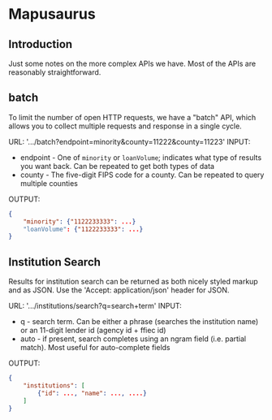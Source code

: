 Mapusaurus
=======

## Introduction

Just some notes on the more complex APIs we have. Most of the APIs are 
reasonably straightforward. 

## batch

To limit the number of open HTTP requests, we have a "batch" API, which allows
you to collect multiple requests and response in a single cycle. 

URL: '.../batch?endpoint=minority&county=11222&county=11223'
INPUT:

* endpoint - One of `minority` or `loanVolume`; indicates what type of results
  you want back. Can be repeated to get both types of data
* county - The five-digit FIPS code for a county. Can be repeated to query
  multiple counties

OUTPUT:
```json
{
    "minority": {"1122233333": ...}
    "loanVolume": {"1122233333": ...}
}
```

## Institution Search

Results for institution search can be returned as both nicely styled markup
and as JSON. Use the 'Accept: application/json' header for JSON.

URL: '.../institutions/search?q=search+term'
INPUT:

* q - search term. Can be either a phrase (searches the institution name) or
  an 11-digit lender id (agency id + ffiec id)
* auto - if present, search completes using an ngram field (i.e. partial
  match). Most useful for auto-complete fields

OUTPUT:
```json
{
    "institutions": [
        {"id": ..., "name": ..., ....}
    ]
}
```
